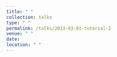 ```yaml
---
title: " "
collection: talks
type: " "
permalink: /talks/2013-03-01-tutorial-1
venue: " "
date: 
location: " "
---
```

